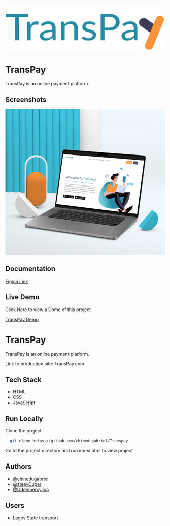 
![Logo](./transPay-logo.png)


# TransPay

TransPay is an online payment platform.


## Screenshots

![App Screenshot](./design/Screenshot-transpay.png)


## Documentation

[Figma Link](https://www.figma.com/file/zJABOP58JFsLGdeXhtI5MN/TransPay?type=design&node-id=0%3A1&mode=design&t=qPeuBLqxAatpG3Bm-1)

## Live Demo

Click Here to view a Dome of this project

[TransPay Demo](https://transpay626.netlify.app/)

# TransPay

TransPay is an online payment platform.

Link to production site: TransPay.com

## Tech Stack

- HTML
- CSS
- JavaScript



## Run Locally

Clone the project

```bash
  git clone https://github.com/chinedugabriel/Transpay
```

Go to the project directory and run index.html to view project



## Authors

- [@chinedugabriel](https://www.https://github.com/chinedugabriel)
- [@steevCuper](https://github.com/steevCuper)
- [@Udehmercylina](https://github.com/Udehmercylina)


## Users

- Lagos State transport




